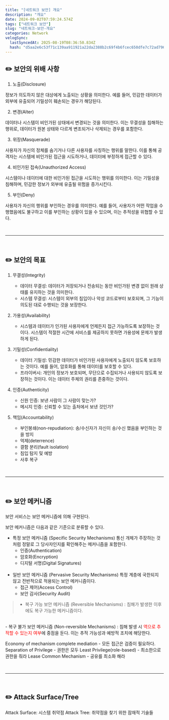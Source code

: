 ```yaml
---
title: "[네트워크 보안] 개요"
description: "개요"
date: 2024-09-02T07:59:24.574Z
tags: ["네트워크 보안"]
slug: "네트워크-보안-개요"
categories: Network
velogSync:
  lastSyncedAt: 2025-08-19T08:36:50.834Z
  hash: "d5aa2e6c53f71c139aa911921a22da2388b2c69f4b6fcec650dfe7c72ad7962b"
---
```


## ✏️ 보안의 위배 사항
1. 노출(Disclosure)

정보가 의도하지 않은 대상에게 노출되는 상황을 의미한다. 예를 들어, 민감한 데이터가 외부에 유출되어 기밀성이 훼손되는 경우가 해당된다.

2. 변경(Alter)

데이터나 시스템이 비인가된 상태에서 변경되는 것을 의미한다. 이는 무결성을 침해하는 행위로, 데이터가 원본 상태와 다르게 변조되거나 삭제되는 경우를 포함한다.

3. 위장(Masquerade)

사용자가 자신의 정체를 숨기거나 다른 사용자를 사칭하는 행위를 말한다. 이를 통해 공격자는 시스템에 비인가된 접근을 시도하거나, 데이터에 부정하게 접근할 수 있다.

4. 비인가된 접속(Unauthorized Access)

시스템이나 데이터에 대한 비인가된 접근을 시도하는 행위를 의미한다. 이는 기밀성을 침해하며, 민감한 정보가 외부에 유출될 위험을 증가시킨다.

5. 부인(Deny)

사용자가 자신의 행위를 부인하는 경우를 의미한다. 예를 들어, 사용자가 어떤 작업을 수행했음에도 불구하고 이를 부인하는 상황이 있을 수 있으며, 이는 추적성을 위협할 수 있다.

<br>

---

<br>

## ✏️ 보안의 목표
1. 무결성(Integrity)
   - 데이터 무결성: 데이터가 저장되거나 전송되는 동안 비인가된 변경 없이 원래 상태를 유지하는 것을 의미한다.
   - 시스템 무결성: 시스템이 외부의 침입이나 악성 코드로부터 보호되며, 그 기능이 의도된 대로 수행되는 것을 보장한다.

2. 가용성(Availability)

   - 시스템과 데이터가 인가된 사용자에게 언제든지 접근 가능하도록 보장하는 것이다. 시스템이 적절한 시간에 서비스를 제공하지 못하면 가용성에 문제가 발생하게 된다.

3. 기밀성(Confidentiality)

   - 데이터 기밀성: 민감한 데이터가 비인가된 사용자에게 노출되지 않도록 보호하는 것이다. 예를 들어, 암호화를 통해 데이터를 보호할 수 있다.
   - 프라이버시: 개인의 정보가 보호되며, 무단으로 수집되거나 사용되지 않도록 보장하는 것이다. 이는 데이터 주체의 권리를 존중하는 것이다.

4. 인증(Authenticity)
   - 신원 인증: 보낸 사람이 그 사람이 맞는가?
   - 메시지 인증: 신뢰할 수 있는 출처에서 보낸 것인가?
   
5. 책임(Accountability)
   - 부인봉쇄(non-repudiation): 송/수신자가 자신이 송/수신 했음을 부인하는 것을 방지
   - 억제(deterrence)
   - 결함 분리(fault isolation)
   - 침입 탐지 및 예방
   - 사후 복구

<br>

---

<br>

## ✏️ 보안 메커니즘
보안 서비스는 보안 메커니즘에 의해 구현된다.

보안 메커니즘은 다음과 같은 기준으로 분류할 수 있다.

> 
- 특정 보안 메커니즘 (Specific Security Mechanisms)
통신 개체가 주장하는 것처럼 정말로 그 당사자인지를 확인해주는 메커니즘을 포함한다. 
  - 인증(Authentication)
  - 암호화(Encryption)
   - 디지털 서명(Digital Signatures)
   <br>
- 일반 보안 메커니즘 (Pervasive Security Mechanisms)
특정 계층에 국한되지 않고 전반적으로 적용되는 보안 메커니즘이다.
   - 접근 제어(Access Control)
   -  보안 감사(Security Audit)

>- 복구 가능 보안 메커니즘 (Reversible Mechanisms)
: 침해가 발생한 이후에도 복구 가능한 메커니즘이다.
<br>
-  복구 불가 보안 메커니즘 (Non-reversible Mechanisms)
: 침해 발생 시 <span style = "color:red">역으로 추적할 수 있는지 여부</span>에 중점을 둔다. 이는 추적 가능성과 예방적 조치에 해당한다.


Economy of mechanism
complete mediation - 모든 접근은 검증이 필요하다.
Separation of Privilege - 권한은 모두 
Least Privilege(role-based) - 최소한으로 권한을 줘라
Lease Common Mechanism - 공유를 최소화 해라


<br>

---

<br>

## ✏️ Attack Surface/Tree

Attack Surface: 시스템 취약점
Attack Tree: 취약점을 찾기 위한 잠재적 기술들
